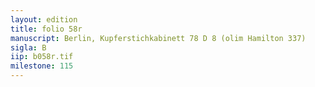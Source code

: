 ```yaml
---
layout: edition
title: folio 58r
manuscript: Berlin, Kupferstichkabinett 78 D 8 (olim Hamilton 337)
sigla: B
iip: b058r.tif
milestone: 115
---
```

